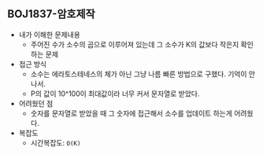 ## BOJ1837-암호제작

- 내가 이해한 문제내용
  - 주어진 수가 소수의 곱으로 이루어져 있는데 그 소수가 K의 값보다 작은지 확인하는 문제
- 접근 방식
  - 소수는 에라토스테네스의 체가 아닌 그냥 나름 빠른 방법으로 구했다. 기억이 안나서.
  - P의 값이 10^100이 최대값이라 너무 커서 문자열로 받았다.
- 어려웠던 점
  - 숫자를 문자열로 받았을 때 그 숫자에 접근해서 소수를 업데이트 하는게 어려웠다.
- 복잡도
  - 시간복잡도:  `O(K)`
